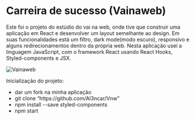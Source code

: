 # Carreira de sucesso (Vainaweb)



<p>
    Este foi o projeto do estúdio do vai na web, onde tive que construir uma aplicação em React e desenvolver um layout semelhante ao design. Em suas funcionalidades está um filtro, dark mode(modo escuro), responsivo e alguns redirecionamentos dentro da própria web. Nesta aplicação usei a linguagem JavaScript, com o framework React usando React Hooks, Styled-components e JSX.
</p>

![Vainaweb](https://user-images.githubusercontent.com/93939408/195463482-9ee388a2-393f-4cf3-81c9-43a4bb64a836.png)

<p>Inicialização do projeto:</p>

<ul>
  <li>dar um fork na minha aplicação</li>
  <li>git clone “https://github.com/Al3ncar/Vnw”</li>
  <li>npm install --save styled-components</li>
  <li>npm start</li>
</ul>
